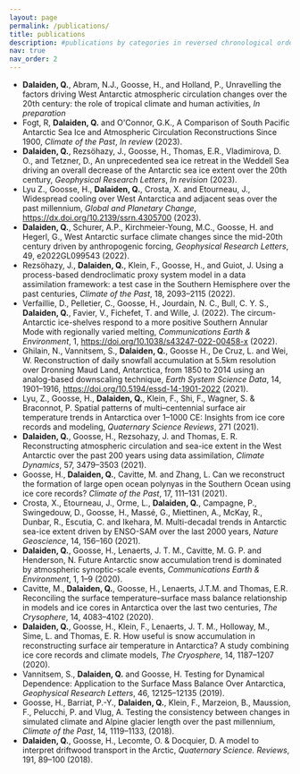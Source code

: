 ```yaml
---
layout: page
permalink: /publications/
title: publications
description: #publications by categories in reversed chronological order. generated by jekyll-scholar...
nav: true
nav_order: 2
---
```


- **Dalaiden, Q.**, Abram, N.J., Goosse, H., and Holland, P., Unravelling the factors driving West Antarctic atmospheric circulation changes over the 20th century: the role of tropical climate and human activities, *In preparation*
- Fogt, R, **Dalaiden, Q.** and O'Connor, G.K., A Comparison of South Pacific Antarctic Sea Ice and Atmospheric Circulation Reconstructions Since 1900, *Climate of the Past*, *In review* (2023).
- **Dalaiden, Q.**, Rezsöhazy, J., Goosse, H., Thomas, E.R., Vladimirova, D. O., and Tetzner, D., An unprecedented sea ice retreat in the Weddell Sea driving an overall decrease of the Antarctic sea ice extent over the 20th century, *Geophysical Research Letters*, *In revision* (2023).
- Lyu Z., Goosse, H., **Dalaiden, Q.**, Crosta, X. and Etourneau, J., Widespread cooling over West Antarctica and adjacent seas over the past millennium, *Global and Planetary Change*, https://dx.doi.org/10.2139/ssrn.4305700 (2023).
- **Dalaiden, Q.**, Schurer, A.P., Kirchmeier-Young, M.C., Goosse, H. and Hegerl, G., West Antarctic surface climate changes since the mid-20th century driven by anthropogenic forcing, *Geophysical Research Letters*, 49, e2022GL099543 (2022).
- Rezsöhazy, J., **Dalaiden, Q.**, Klein, F., Goosse, H., and Guiot, J. Using a process-based dendroclimatic proxy system model in a data assimilation framework: a test case in the Southern Hemisphere over the past centuries, *Climate of the Past*, 18, 2093–2115 (2022).
- Verfaillie, D., Pelletier, C., Goosse, H., Jourdain, N. C., Bull, C. Y. S., **Dalaiden, Q.**, Favier, V., Fichefet, T. and Wille, J. (2022). The circum-Antarctic ice-shelves respond to a more positive Southern Annular Mode with regionally varied melting, *Communications Earth & Environment*, 1, https://doi.org/10.1038/s43247-022-00458-x (2022).
- Ghilain, N., Vannitsem, S., **Dalaiden, Q.**, Goosse H., De Cruz, L.  and Wei, W. Reconstruction of daily snowfall accumulation at 5.5km resolution over Dronning Maud Land, Antarctica, from 1850 to 2014 using an analog-based downscaling technique, *Earth System Science Data*, 14, 1901–1916, https://doi.org/10.5194/essd-14-1901-2022 (2021).
- Lyu, Z., Goosse, H., **Dalaiden, Q.**, Klein, F., Shi, F., Wagner, S. & Braconnot, P. Spatial patterns of multi–centennial surface air temperature trends in Antarctica over 1–1000 CE: Insights from ice core records and modeling, *Quaternary Science Reviews*, 271 (2021).
- **Dalaiden, Q.**, Goosse, H., Rezsohazy, J. and Thomas, E. R. Reconstructing atmospheric circulation and sea-ice extent in the West Antarctic over the past 200 years using data assimilation, *Climate Dynamics*, 57, 3479–3503 (2021).
- Goosse, H., **Dalaiden, Q.**, Cavitte, M. and Zhang, L. Can we reconstruct the formation of large open ocean polynyas in the Southern Ocean using ice core records? *Climate of the Past*, 17, 111–131 (2021).
- Crosta, X., Etourneau, J., Orme, L., **Dalaiden, Q.**, Campagne, P., Swingedouw, D., Goosse, H., Massé, G., Miettinen, A., McKay, R., Dunbar, R., Escutia, C. and Ikehara, M. Multi-decadal trends in Antarctic sea-ice extent driven by ENSO-SAM over the last 2000 years, *Nature Geoscience*, 14, 156–160 (2021).
- **Dalaiden, Q.**, Goosse, H., Lenaerts, J. T. M., Cavitte, M. G. P. and Henderson, N. Future Antarctic snow accumulation trend is dominated by atmospheric synoptic-scale events, *Communications Earth & Environment*, 1, 1–9 (2020).
- Cavitte, M., **Dalaiden, Q.**, Goosse, H., Lenaerts, J.T.M. and Thomas, E.R. Reconciling the surface temperature–surface mass balance relationship in models and ice cores in Antarctica over the last two centuries, *The Crysophere*, 14, 4083–4102 (2020).
- **Dalaiden, Q.**, Goosse, H., Klein, F., Lenaerts, J. T. M., Holloway, M., Sime, L. and Thomas, E. R. How useful is snow accumulation in reconstructing surface air temperature in Antarctica? A study combining ice core records and climate models, *The Cryosphere*, 14, 1187–1207 (2020).
- Vannitsem, S., **Dalaiden, Q.** and Goosse, H. Testing for Dynamical Dependence: Application to the Surface Mass Balance Over Antarctica, *Geophysical Research Letters*, 46, 12125–12135 (2019).
- Goosse, H., Barriat, P.-Y., **Dalaiden, Q.**, Klein, F., Marzeion, B., Maussion, F., Pelucchi, P. and Vlug, A. Testing the consistency between changes in simulated climate and Alpine glacier length over the past millennium, *Climate of the Past*, 14, 1119–1133, (2018).
- **Dalaiden, Q.**, Goosse, H., Lecomte, O. & Docquier, D. A model to interpret driftwood transport in the Arctic, *Quaternary Science. Reviews*, 191, 89–100 (2018).
